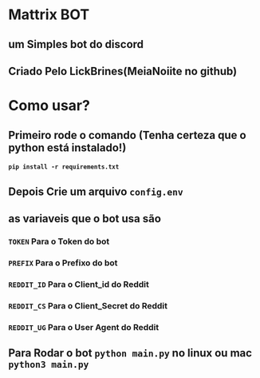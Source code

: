 # Mattrix BOT
## um Simples bot do discord
## Criado Pelo LickBrines(MeiaNoiite no github)
# Como usar?
## Primeiro rode o comando (Tenha certeza que o python está instalado!)
#### `pip install -r requirements.txt`
## Depois Crie um arquivo `config.env`
## as variaveis que o bot usa são
### `TOKEN` Para o Token do bot
### `PREFIX` Para o Prefixo do bot
### `REDDIT_ID` Para o Client_id do Reddit
### `REDDIT_CS` Para o Client_Secret do Reddit
### `REDDIT_UG` Para o User Agent do Reddit
## Para Rodar o bot `python main.py` no linux ou mac `python3 main.py`